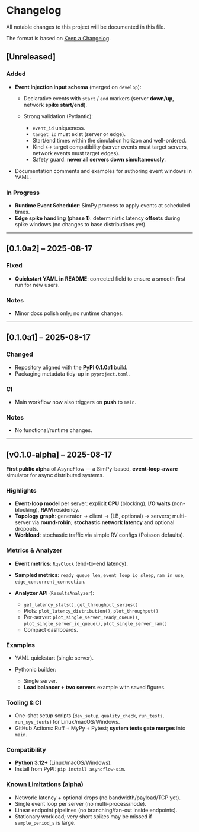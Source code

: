
# Changelog

All notable changes to this project will be documented in this file.

The format is based on [Keep a Changelog](https://keepachangelog.com/en/1.1.0/).

## \[Unreleased]

### Added

* **Event Injection input schema** (merged on `develop`):

  * Declarative events with `start` / `end` markers (server **down/up**, network **spike start/end**).
  * Strong validation (Pydantic):

    * `event_id` uniqueness.
    * `target_id` must exist (server or edge).
    * Start/end times within the simulation horizon and well-ordered.
    * Kind ↔ target compatibility (server events must target servers, network events must target edges).
    * Safety guard: **never all servers down simultaneously**.
* Documentation comments and examples for authoring event windows in YAML.

### In Progress

* **Runtime Event Scheduler**: SimPy process to apply events at scheduled times.
* **Edge spike handling (phase 1)**: deterministic latency **offsets** during spike windows (no changes to base distributions yet).

---

## \[0.1.0a2] – 2025-08-17

### Fixed

* **Quickstart YAML in README**: corrected field to ensure a smooth first run for new users.

### Notes

* Minor docs polish only; no runtime changes.

---

## \[0.1.0a1] – 2025-08-17

### Changed

* Repository aligned with the **PyPI 0.1.0a1** build.
* Packaging metadata tidy-up in `pyproject.toml`.

### CI

* Main workflow now also triggers on **push** to `main`.

### Notes

* No functional/runtime changes.

---

## \[v0.1.0-alpha] – 2025-08-17

**First public alpha** of AsyncFlow — a SimPy-based, **event-loop-aware** simulator for async distributed systems.

### Highlights

* **Event-loop model** per server: explicit **CPU** (blocking), **I/O waits** (non-blocking), **RAM** residency.
* **Topology graph**: generator → client → (LB, optional) → servers; multi-server via **round-robin**; **stochastic network latency** and optional dropouts.
* **Workload**: stochastic traffic via simple RV configs (Poisson defaults).

### Metrics & Analyzer

* **Event metrics**: `RqsClock` (end-to-end latency).
* **Sampled metrics**: `ready_queue_len`, `event_loop_io_sleep`, `ram_in_use`, `edge_concurrent_connection`.
* **Analyzer API** (`ResultsAnalyzer`):

  * `get_latency_stats()`, `get_throughput_series()`
  * Plots: `plot_latency_distribution()`, `plot_throughput()`
  * Per-server: `plot_single_server_ready_queue()`, `plot_single_server_io_queue()`, `plot_single_server_ram()`
  * Compact dashboards.

### Examples

* YAML quickstart (single server).
* Pythonic builder:

  * Single server.
  * **Load balancer + two servers** example with saved figures.

### Tooling & CI

* One-shot setup scripts (`dev_setup`, `quality_check`, `run_tests`, `run_sys_tests`) for Linux/macOS/Windows.
* GitHub Actions: Ruff + MyPy + Pytest; **system tests gate merges** into `main`.

### Compatibility

* **Python 3.12+** (Linux/macOS/Windows).
* Install from PyPI: `pip install asyncflow-sim`.

### Known Limitations (alpha)

* Network: latency + optional drops (no bandwidth/payload/TCP yet).
* Single event loop per server (no multi-process/node).
* Linear endpoint pipelines (no branching/fan-out inside endpoints).
* Stationary workload; very short spikes may be missed if `sample_period_s` is large.


